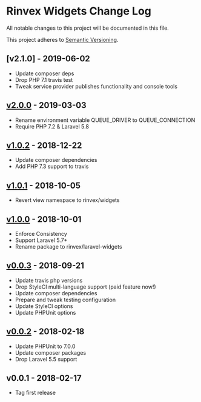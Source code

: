 # Rinvex Widgets Change Log

All notable changes to this project will be documented in this file.

This project adheres to [Semantic Versioning](CONTRIBUTING.md).


## [v2.1.0] - 2019-06-02
- Update composer deps
- Drop PHP 7.1 travis test
- Tweak service provider publishes functionality and console tools

## [v2.0.0] - 2019-03-03
- Rename environment variable QUEUE_DRIVER to QUEUE_CONNECTION
- Require PHP 7.2 & Laravel 5.8

## [v1.0.2] - 2018-12-22
- Update composer dependencies
- Add PHP 7.3 support to travis

## [v1.0.1] - 2018-10-05
- Revert view namespace to rinvex/widgets

## [v1.0.0] - 2018-10-01
- Enforce Consistency
- Support Laravel 5.7+
- Rename package to rinvex/laravel-widgets

## [v0.0.3] - 2018-09-21
- Update travis php versions
- Drop StyleCI multi-language support (paid feature now!)
- Update composer dependencies
- Prepare and tweak testing configuration
- Update StyleCI options
- Update PHPUnit options

## [v0.0.2] - 2018-02-18
- Update PHPUnit to 7.0.0
- Update composer packages
- Drop Laravel 5.5 support

## v0.0.1 - 2018-02-17
- Tag first release

[v2.0.0]: https://github.com/rinvex/laravel-widgets/compare/v1.0.1...v2.0.0
[v1.0.2]: https://github.com/rinvex/laravel-widgets/compare/v1.0.0...v1.0.1
[v1.0.1]: https://github.com/rinvex/laravel-widgets/compare/v1.0.0...v1.0.1
[v1.0.0]: https://github.com/rinvex/laravel-widgets/compare/v0.0.3...v1.0.0
[v0.0.3]: https://github.com/rinvex/laravel-widgets/compare/v0.0.2...v0.0.3
[v0.0.2]: https://github.com/rinvex/laravel-widgets/compare/v0.0.1...v0.0.2
